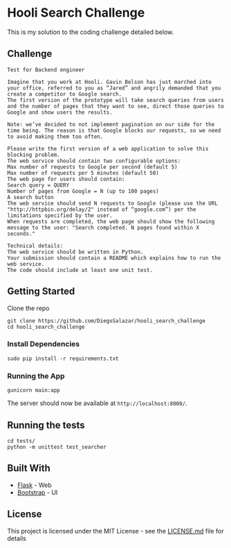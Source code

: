 # Hooli Search Challenge

This is my solution to the coding challenge detailed below.

## Challenge

```
Test for Backend engineer

Imagine that you work at Hooli. Gavin Belson has just marched into your office, referred to you as “Jared” and angrily demanded that you create a competitor to Google search. 
The first version of the prototype will take search queries from users and the number of pages that they want to see, direct those queries to Google and show users the results.

Note: we’ve decided to not implement pagination on our side for the time being. The reason is that Google blocks our requests, so we need to avoid making them too often. 

Please write the first version of a web application to solve this blocking problem.
The web service should contain two configurable options: 
Max number of requests to Google per second (default 5)
Max number of requests per 5 minutes (default 50)
The web page for users should contain:
Search query = QUERY
Number of pages from Google = N (up to 100 pages)
A search button
The web service should send N requests to Google (please use the URL "http://httpbin.org/delay/2" instead of “google.com”) per the limitations specified by the user.
When requests are completed, the web page should show the following message to the user: "Search completed. N pages found within X seconds."

Technical details:
The web service should be written in Python.
Your submission should contain a README which explains how to run the web service.
The code should include at least one unit test.
```

## Getting Started

Clone the repo

```
git clone https://github.com/DiegoSalazar/hooli_search_challenge
cd hooli_search_challenge
```

### Install Dependencies

```
sudo pip install -r requirements.txt
```

### Running the App

```
gunicorn main:app
```

The server should now be available at `http://localhost:8000/`.

## Running the tests

```
cd tests/
python -m unittest test_searcher
```

## Built With

* [Flask](http://flask.pocoo.org/) - Web
* [Bootstrap](http://getbootstrap.com/) - UI

## License

This project is licensed under the MIT License - see the [LICENSE.md](LICENSE.md) file for details
